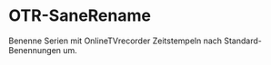 OTR-SaneRename
==============

Benenne Serien mit OnlineTVrecorder Zeitstempeln nach Standard-Benennungen um.
